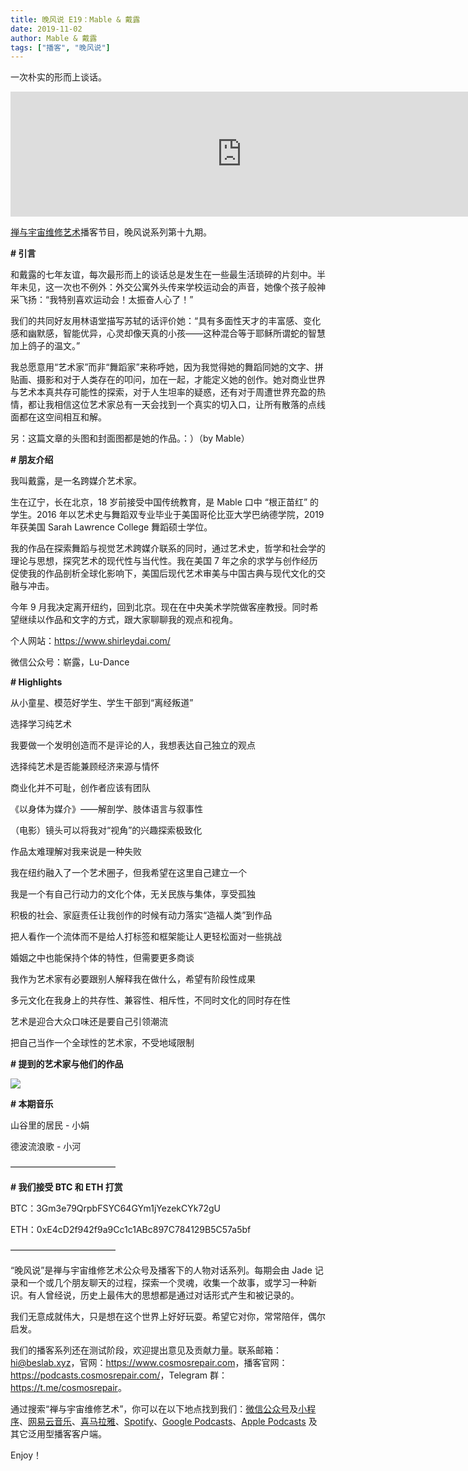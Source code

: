 ```yaml
---
title: 晚风说 E19：Mable & 戴露
date: 2019-11-02
author: Mable & 戴露
tags: ["播客", "晚风说"]
---
```


一次朴实的形而上谈话。

<!--more-->

<iframe src="https://fireside.fm/player/v2/trfV16OE+WeiCxlq1?theme=dark" width="740" height="200" frameborder="0" scrolling="no"></iframe>

[禅与宇宙维修艺术](https://www.cosmosrepair.com)播客节目，晚风说系列第十九期。

**# 引言**

和戴露的七年友谊，每次最形而上的谈话总是发生在一些最生活琐碎的片刻中。半年未见，这一次也不例外：外交公寓外头传来学校运动会的声音，她像个孩子般神采飞扬：“我特别喜欢运动会！太振奋人心了！”

我们的共同好友用林语堂描写苏轼的话评价她：“具有多面性天才的丰富感、变化感和幽默感，智能优异，心灵却像天真的小孩——这种混合等于耶稣所谓蛇的智慧加上鸽子的温文。”

我总愿意用“艺术家”而非“舞蹈家”来称呼她，因为我觉得她的舞蹈同她的文字、拼贴画、摄影和对于人类存在的叩问，加在一起，才能定义她的创作。她对商业世界与艺术本真共存可能性的探索，对于人生坦率的疑惑，还有对于周遭世界充盈的热情，都让我相信这位艺术家总有一天会找到一个真实的切入口，让所有散落的点线面都在这空间相互和解。

另：这篇文章的头图和封面图都是她的作品。：）（by Mable）

**# 朋友介绍** 

我叫戴露，是一名跨媒介艺术家。

生在辽宁，长在北京，18 岁前接受中国传统教育，是 Mable 口中 “根正苗红” 的学生。2016 年以艺术史与舞蹈双专业毕业于美国哥伦比亚大学巴纳德学院，2019 年获美国 Sarah Lawrence College 舞蹈硕士学位。

我的作品在探索舞蹈与视觉艺术跨媒介联系的同时，通过艺术史，哲学和社会学的理论与思想，探究艺术的现代性与当代性。我在美国 7 年之余的求学与创作经历促使我的作品剖析全球化影响下，美国后现代艺术审美与中国古典与现代文化的交融与冲击。

今年 9 月我决定离开纽约，回到北京。现在在中央美术学院做客座教授。同时希望继续以作品和文字的方式，跟大家聊聊我的观点和视角。

个人网站：https://www.shirleydai.com/ 

微信公众号：崭露，Lu-Dance

**# Highlights**

从小童星、模范好学生、学生干部到“离经叛道”

选择学习纯艺术

我要做一个发明创造而不是评论的人，我想表达自己独立的观点

选择纯艺术是否能兼顾经济来源与情怀

商业化并不可耻，创作者应该有团队

《以身体为媒介》——解剖学、肢体语言与叙事性

（电影）镜头可以将我对“视角”的兴趣探索极致化

作品太难理解对我来说是一种失败

我在纽约融入了一个艺术圈子，但我希望在这里自己建立一个

我是一个有自己行动力的文化个体，无关民族与集体，享受孤独

积极的社会、家庭责任让我创作的时候有动力落实“造福人类”到作品

把人看作一个流体而不是给人打标签和框架能让人更轻松面对一些挑战

婚姻之中也能保持个体的特性，但需要更多商谈

我作为艺术家有必要跟别人解释我在做什么，希望有阶段性成果

多元文化在我身上的共存性、兼容性、相斥性，不同时文化的同时存在性

艺术是迎合大众口味还是要自己引领潮流

把自己当作一个全球性的艺术家，不受地域限制

 **# 提到的艺术家与他们的作品**

![](https://tva1.sinaimg.cn/large/006y8mN6ly1g8jp2n2ehij30u01t5000.jpg)

**# 本期音乐**

山谷里的居民 - 小娟

德波流浪歌 - 小河

————————————

**# 我们接受 BTC 和 ETH 打赏**

BTC：3Gm3e79QrpbFSYC64GYm1jYezekCYk72gU

ETH：0xE4cD2f942f9a9Cc1c1ABc897C784129B5C57a5bf

————————————

“晚风说”是禅与宇宙维修艺术公众号及播客下的人物对话系列。每期会由 Jade 记录和一个或几个朋友聊天的过程，探索一个灵魂，收集一个故事，或学习一种新识。有人曾经说，历史上最伟大的思想都是通过对话形式产生和被记录的。

我们无意成就伟大，只是想在这个世界上好好玩耍。希望它对你，常常陪伴，偶尔启发。

我们的播客系列还在测试阶段，欢迎提出意见及贡献力量。联系邮箱：<hi@beslab.xyz>，官网：<https://www.cosmosrepair.com>，播客官网：<https://podcasts.cosmosrepair.com/>，Telegram 群：<https://t.me/cosmosrepair>。

通过搜索“禅与宇宙维修艺术”，你可以在以下地点找到我们：[微信公众号](https://cosmosrepair-1257028016.cos.ap-beijing.myqcloud.com/2019-08-04-qrcode_for_gh_9a7e409c3696_430.jpg)及[小程序](https://cosmosrepair-1257028016.cos.ap-beijing.myqcloud.com/2019-08-04-gh_ec0187a9be05_430.jpg)、[网易云音乐](https://music.163.com/#/djradio?id=793651380)、[喜马拉雅](https://www.ximalaya.com/zhubo/182662946/)、[Spotify](https://open.spotify.com/show/5SfJxMPMoqbGc2zG8ouiuD?si=QcavW9VXQiKTkTuBuWU8nA)、[Google Podcasts](https://podcasts.google.com/?feed=aHR0cHM6Ly9wb2RjYXN0cy5jb3Ntb3NyZXBhaXIuY29tL3Jzcw%3D%3D)、[Apple Podcasts](https://podcasts.apple.com/podcast/id1475254987) 及其它泛用型播客客户端。

Enjoy！